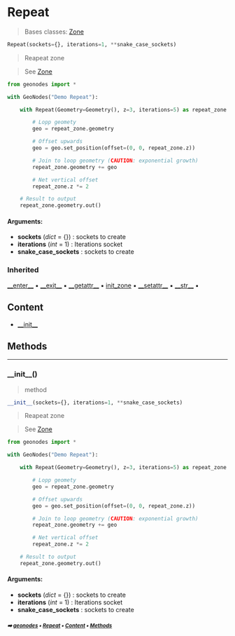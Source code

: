 # Repeat

> Bases classes: [Zone](zone.md#zone)

``` python
Repeat(sockets={}, iterations=1, **snake_case_sockets)
```

> Reapeat zone

> See [Zone](zone.md#zone)

``` python
from geonodes import *

with GeoNodes("Demo Repeat"):

    with Repeat(Geometry=Geometry(), z=3, iterations=5) as repeat_zone:

        # Lopp geomety
        geo = repeat_zone.geometry

        # Offset upwards
        geo = geo.set_position(offset=(0, 0, repeat_zone.z))

        # Join to loop geometry (CAUTION: exponential growth)
        repeat_zone.geometry += geo

        # Net vertical offset
        repeat_zone.z *= 2

    # Result to output
    repeat_zone.geometry.out()
```

#### Arguments:
- **sockets** (_dict_ = {}) : sockets to create
- **iterations** (_int_ = 1) : Iterations socket
- **snake_case_sockets** : sockets to create

### Inherited

[\_\_enter__](zone.md#__enter__) :black_small_square: [\_\_exit__](zone.md#__exit__) :black_small_square: [\_\_getattr__](zone.md#__getattr__) :black_small_square: [init_zone](zone.md#init_zone) :black_small_square: [\_\_setattr__](zone.md#__setattr__) :black_small_square: [\_\_str__](zone.md#__str__) :black_small_square:

## Content

- [\_\_init__](repeat.md#__init__)

## Methods



----------
### \_\_init__()

> method

``` python
__init__(sockets={}, iterations=1, **snake_case_sockets)
```

> Reapeat zone

> See [Zone](zone.md#zone)

``` python
from geonodes import *

with GeoNodes("Demo Repeat"):

    with Repeat(Geometry=Geometry(), z=3, iterations=5) as repeat_zone:

        # Lopp geomety
        geo = repeat_zone.geometry

        # Offset upwards
        geo = geo.set_position(offset=(0, 0, repeat_zone.z))

        # Join to loop geometry (CAUTION: exponential growth)
        repeat_zone.geometry += geo

        # Net vertical offset
        repeat_zone.z *= 2

    # Result to output
    repeat_zone.geometry.out()
```

#### Arguments:
- **sockets** (_dict_ = {}) : sockets to create
- **iterations** (_int_ = 1) : Iterations socket
- **snake_case_sockets** : sockets to create

##### <sub>:arrow_right: [geonodes](index.md#geonodes) :black_small_square: [Repeat](repeat.md#repeat) :black_small_square: [Content](repeat.md#content) :black_small_square: [Methods](repeat.md#methods)</sub>